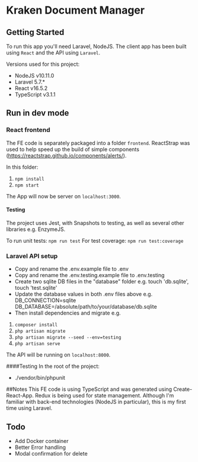 # Kraken Document Manager

## Getting Started
To run this app you'll need Laravel, NodeJS. 
The client app has been built using `React` and the API using `Laravel`.

Versions used for this project:
- NodeJS v10.11.0
- Laravel 5.7.*
- React v16.5.2
- TypeScript v3.1.1

## Run in dev mode

### React frontend
The FE code is separately packaged into a folder `frontend`. ReactStrap was used to help speed up the build of simple components (https://reactstrap.github.io/components/alerts/).

In this folder:
1. `npm install`
2. `npm start`

The App will now be server on `localhost:3000`.

#### Testing
The project uses Jest, with Snapshots to testing, as well as several other libraries e.g. EnzymeJS.

To run unit tests:
`npm run test`
For test coverage:
`npm run test:coverage`

### Laravel API setup
- Copy and rename the .env.example file to .env
- Copy and rename the .env.testing.example file to .env.testing
- Create two sqlite DB files in the "database" folder e.g. touch 'db.sqlite', touch 'test.sqlite'
- Update the database values in both .env files above e.g.
DB_CONNECTION=sqlite
DB_DATABASE=/absolute/path/to/your/database/db.sqlite
- Then install dependencies and migrate e.g.
1. `composer install`
2. `php artisan migrate`
3. `php artisan migrate --seed --env=testing`
4. `php artisan serve`

The API will be running on `localhost:8000`.

####Testing
In the root of the project:
- ./vendor/bin/phpunit

##Notes
This FE code is using TypeScript and was generated using Create-React-App. Redux is being used for state management. Although I'm familiar with back-end technologies (NodeJS in particular),  this is my first time using Laravel. 

## Todo
- Add Docker container
- Better Error handling
- Modal confirmation for delete
